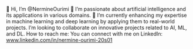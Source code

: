 👋 Hi, I’m @NermineOurimi 👀 I’m passionate about artificial intelligence and its applications in various domains. 🌱 I’m currently enhancing my expertise in machine learning and deep learning by applying them to real-world projects. I’m looking to collaborate on innovative projects related to AI, ML, and DL. How to reach me: You can connect with me on LinkedIn: www.linkedin.com/in/nermine-ourimi-20s01

